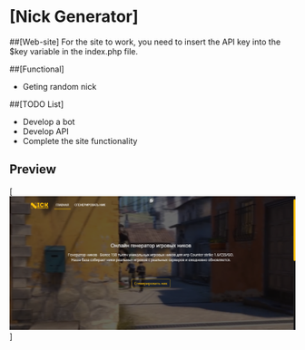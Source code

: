 # [Nick Generator]

##[Web-site]
For the site to work, you need to insert the API key into the $key variable in the index.php file.

##[Functional]
* Geting random nick

##[TODO List]
* Develop a bot
* Develop API
* Сomplete the site functionality

## Preview

[![Превью](web-site/img/preview.png)]
